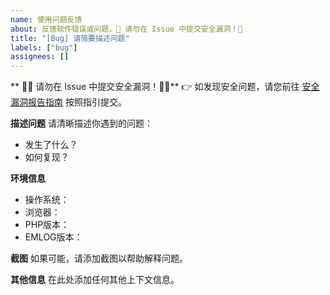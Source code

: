 ```yaml
---
name: 使用问题反馈
about: 反馈软件错误或问题，🚨 请勿在 Issue 中提交安全漏洞！🚨
title: "[Bug] 请简要描述问题"
labels: ["bug"]
assignees: []
---
```


** 🚨🚨 请勿在 Issue 中提交安全漏洞！🚨🚨**
👉 如发现安全问题，请您前往 [安全漏洞报告指南](https://github.com/emlog/emlog/security/policy) 按照指引提交。

**描述问题**
请清晰描述你遇到的问题：
- 发生了什么？
- 如何复现？

**环境信息**
- 操作系统：
- 浏览器：
- PHP版本：
- EMLOG版本：

**截图**
如果可能，请添加截图以帮助解释问题。

**其他信息**
在此处添加任何其他上下文信息。